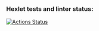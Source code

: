### Hexlet tests and linter status:
[![Actions Status](https://github.com/maxtiish/java-project-99/actions/workflows/hexlet-check.yml/badge.svg)](https://github.com/maxtiish/java-project-99/actions)
